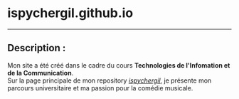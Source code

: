 # ispychergil.github.io
---
## Description :
Mon site a été créé dans le cadre du cours **Technologies de l'Infomation et de la Communication**.  
Sur la page principale de mon repository *[ispychergil](https://ispychergil.github.io "my personal repository")*, je présente mon parcours universitaire et ma passion pour la comédie musicale.
